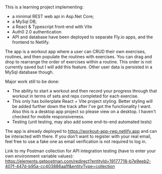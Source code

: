 This is a learning project implementing: 
- a minimal REST web api in Asp.Net Core;
- a MySql DB;
- a React & Typescript front-end with Vite
- Auth0 2.0 authentication
- API and database have been deployed to separate Fly.io apps, and the frontend to Netlify.

The app is a workout app where a user can CRUD their own exercises, routines, and then populate the routines with exercises. You can drag and drop to rearrange the order of exercises within a routine. This order is not currently saved but I will add this feature. Other user data is persisted in a MySql database though.

Major work still to be done:
- The ability to start a workout and then record your progress through that workout in terms of sets and reps completed for each exercise.
- This only has boilerplate React + Vite project styling. Better styling will be added further down the track after I've got the functionality I want. Also this is a desktop app project so please view on a desktop. I haven't checked for mobile responsiveness.
- Testing (unit testing, may also add some end-to-end automated tests)

The app is already deployed to https://workout-app-rwp.netlify.app and can be interacted with there. If you don't want to register with your real email, feel free to use a fake one as email verification is not required to log in.

Link to my Postman collection for API integration testing (have to enter your own environment variable values): https://elements.getpostman.com/redirect?entityId=19177718-b7e9eeb2-407f-447d-b95a-cc403886aa1f&entityType=collection
